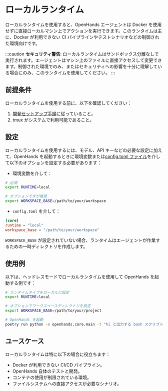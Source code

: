 # ローカルランタイム

ローカルランタイムを使用すると、OpenHands エージェントは Docker を使用せずに直接ローカルマシン上でアクションを実行できます。このランタイムは主に、Docker が利用できない CI パイプラインやテストシナリオなどの制御された環境向けです。

:::caution
**セキュリティ警告**: ローカルランタイムはサンドボックス分離なしで実行されます。エージェントはマシン上のファイルに直接アクセスして変更できます。制御された環境でのみ、またはセキュリティへの影響を十分に理解している場合にのみ、このランタイムを使用してください。
:::

## 前提条件

ローカルランタイムを使用する前に、以下を確認してください：

1. [開発セットアップ手順](https://github.com/All-Hands-AI/OpenHands/blob/main/Development.md)に従っていること。
2. tmux がシステムで利用可能であること。

## 設定

ローカルランタイムを使用するには、モデル、API キーなどの必要な設定に加えて、OpenHands を起動するときに環境変数または[config.toml ファイル](https://github.com/All-Hands-AI/OpenHands/blob/main/config.template.toml)を介して以下のオプションを設定する必要があります：

- 環境変数を介して：

```bash
# 必須
export RUNTIME=local

# オプションですが推奨
export WORKSPACE_BASE=/path/to/your/workspace
```

- `config.toml` を介して：

```toml
[core]
runtime = "local"
workspace_base = "/path/to/your/workspace"
```

`WORKSPACE_BASE` が設定されていない場合、ランタイムはエージェントが作業するための一時ディレクトリを作成します。

## 使用例

以下は、ヘッドレスモードでローカルランタイムを使用して OpenHands を起動する例です：

```bash
# ランタイムタイプをローカルに設定
export RUNTIME=local

# オプションでワークスペースディレクトリを設定
export WORKSPACE_BASE=/path/to/your/project

# OpenHands を起動
poetry run python -m openhands.core.main -t "hi と出力する bash スクリプトを書いてください"
```

## ユースケース

ローカルランタイムは特に以下の場合に役立ちます：

- Docker が利用できない CI/CD パイプライン。
- OpenHands 自体のテストと開発。
- コンテナの使用が制限されている環境。
- ファイルシステムへの直接アクセスが必要なシナリオ。